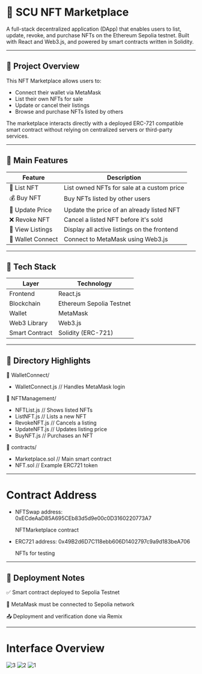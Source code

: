 # 🧾 SCU NFT Marketplace

A full-stack decentralized application (DApp) that enables users to list, update, revoke, and purchase NFTs on the Ethereum Sepolia testnet. Built with React and Web3.js, and powered by smart contracts written in Solidity.

---

## 📌 Project Overview

This NFT Marketplace allows users to:
- Connect their wallet via MetaMask
- List their own NFTs for sale
- Update or cancel their listings
- Browse and purchase NFTs listed by others

The marketplace interacts directly with a deployed ERC-721 compatible smart contract without relying on centralized servers or third-party services.

---

## 🧩 Main Features

| Feature         | Description                                             |
|----------------|---------------------------------------------------------|
| 🎨 List NFT     | List owned NFTs for sale at a custom price              |
| 💰 Buy NFT      | Buy NFTs listed by other users                          |
| 🔁 Update Price | Update the price of an already listed NFT               |
| ❌ Revoke NFT   | Cancel a listed NFT before it's sold                    |
| 🧾 View Listings| Display all active listings on the frontend             |
| 🔗 Wallet Connect | Connect to MetaMask using Web3.js                    |

---
## 🧱 Tech Stack

| Layer          | Technology               |
| -------------- | ------------------------ |
| Frontend       | React.js                 |
| Blockchain     | Ethereum Sepolia Testnet |
| Wallet         | MetaMask                 |
| Web3 Library   | Web3.js                  |
| Smart Contract | Solidity (ERC-721)       |

---

## 📂 Directory Highlights 

📁 WalletConnect/
- WalletConnect.js      // Handles MetaMask login
  
📁 NFTManagement/
- NFTList.js            // Shows listed NFTs
- ListNFT.js            // Lists a new NFT
- RevokeNFT.js          // Cancels a listing
- UpdateNFT.js          // Updates listing price
- BuyNFT.js             // Purchases an NFT

📁 contracts/
- Marketplace.sol       // Main smart contract
- NFT.sol               // Example ERC721 token

 ---
 # Contract Address

- NFTSwap address: 0xECdeAaD85A695CEb83d5d9e00c0D3160220773A7
  
  NFTMarketplace contract

- ERC721 address: 0x49B2d6D7C118ebb606D1402797c9a9d183beA706
  
  NFTs for testing
---
## 🧪 Deployment Notes
✅ Smart contract deployed to Sepolia Testnet

🦊 MetaMask must be connected to Sepolia network

📤 Deployment and verification done via Remix

---
#  Interface Overview

![3](https://github.com/user-attachments/assets/6c90fc95-5612-4a9c-aaf0-2a3c06fcb329)
![2](https://github.com/user-attachments/assets/79859ee7-5ca1-45ce-b990-92b14412968f)
![1](https://github.com/user-attachments/assets/72001bb7-7152-4217-a0f8-28a49a516428)

